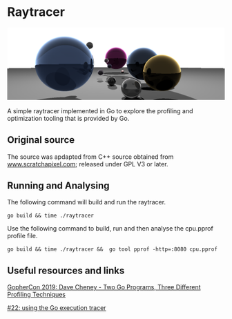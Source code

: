 # Raytracer
 
![alt text](https://github.com/donohutcheon/raytracer/blob/master/docs/example.png "Example scene")

A simple raytracer implemented in Go to explore the profiling and optimization tooling that is provided by Go.

## Original source

The source was apdapted from C++ source obtained from www.scratchapixel.com; released under GPL V3 or later.

## Running and Analysing

The following command will build and run the raytracer.
```
go build && time ./raytracer
```

Use the following command to build, run and then analyse the cpu.pprof profile file.
```
go build && time ./raytracer &&  go tool pprof -http=:8080 cpu.pprof
```

## Useful resources and links

[GopherCon 2019: Dave Cheney - Two Go Programs, Three Different Profiling Techniques](https://youtu.be/nok0aYiGiYA)

[#22: using the Go execution tracer](https://www.youtube.com/watch?v=ySy3sR1LFCQ) 